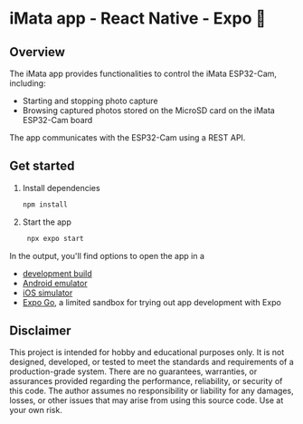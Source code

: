 # iMata app - React Native - Expo 👋

## Overview

The iMata app provides functionalities to control the iMata ESP32-Cam, including:

- Starting and stopping photo capture
- Browsing captured photos stored on the MicroSD card on the iMata ESP32-Cam board

The app communicates with the ESP32-Cam using a REST API.

## Get started

1. Install dependencies

   ```bash
   npm install
   ```

2. Start the app

   ```bash
    npx expo start
   ```

In the output, you'll find options to open the app in a

- [development build](https://docs.expo.dev/develop/development-builds/introduction/)
- [Android emulator](https://docs.expo.dev/workflow/android-studio-emulator/)
- [iOS simulator](https://docs.expo.dev/workflow/ios-simulator/)
- [Expo Go](https://expo.dev/go), a limited sandbox for trying out app development with Expo

## Disclaimer

This project is intended for hobby and educational purposes only. It is not designed, developed, or tested to meet the standards and requirements of a production-grade system. There are no guarantees, warranties, or assurances provided regarding the performance, reliability, or security of this code. The author assumes no responsibility or liability for any damages, losses, or other issues that may arise from using this source code. Use at your own risk.
